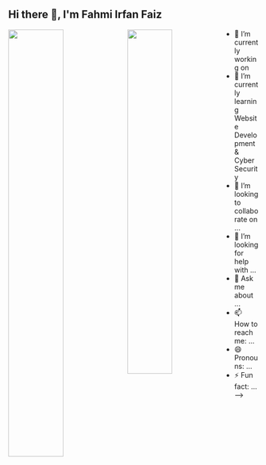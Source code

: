 ## Hi there 👋, I'm Fahmi Irfan Faiz

<img align="left" width="47%" src="https://github-readme-stats.vercel.app/api?username=fahmiirfanfaiz&show_icons=true&theme=radical"/>
<img align="left" width="42.2%" src="https://github-readme-stats.vercel.app/api/top-langs/?username=fahmiirfanfaiz&layout=compact&theme=radical"/>


- 🔭 I’m currently working on 
- 🌱 I’m currently learning Website Development & Cyber Security
- 👯 I’m looking to collaborate on ...
- 🤔 I’m looking for help with ...
- 💬 Ask me about ...
- 📫 How to reach me: ...
- 😄 Pronouns: ...
- ⚡ Fun fact: ...
-->
